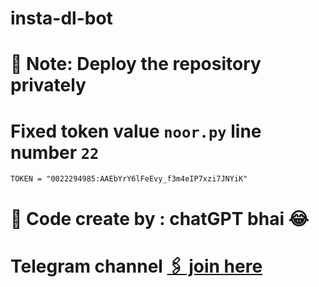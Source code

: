 # insta-dl-bot


# 🚫 Note: Deploy the repository privately
# Fixed token value `noor.py` line number `22`
```
TOKEN = "0022294985:AAEbYrY6lFeEvy_f3m4eIP7xzi7JNYiK"
```


# 📄 Code create by : chatGPT bhai 😂

# Telegram channel [🖇️ join here](https://t.me/Opleech_WD)

